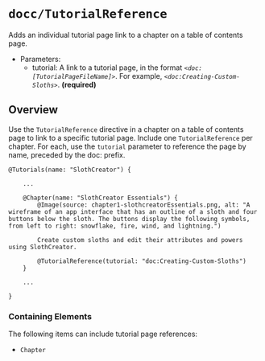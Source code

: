 # ``docc/TutorialReference``

Adds an individual tutorial page link to a chapter on a table of contents page.

- Parameters:
    - tutorial: A link to a tutorial page, in the format *`<doc:[TutorialPageFileName]>`*. For example, *`<doc:Creating-Custom-Sloths>`*.  **(required)**

## Overview

Use the `TutorialReference` directive in a chapter on a table of contents page to link to a specific tutorial page. Include one `TutorialReference` per chapter. For each, use the `tutorial` parameter to reference the page by name, preceded by the doc: prefix.

```
@Tutorials(name: "SlothCreator") {
    
    ...
    
    @Chapter(name: "SlothCreator Essentials") {
        @Image(source: chapter1-slothcreatorEssentials.png, alt: "A wireframe of an app interface that has an outline of a sloth and four buttons below the sloth. The buttons display the following symbols, from left to right: snowflake, fire, wind, and lightning.")
        
        Create custom sloths and edit their attributes and powers using SlothCreator.
        
        @TutorialReference(tutorial: "doc:Creating-Custom-Sloths")
    }

    ...
    
}
````

### Containing Elements

The following items can include tutorial page references:

* ``Chapter``

<!-- Copyright (c) 2021 Apple Inc and the Swift Project authors. All Rights Reserved. -->
